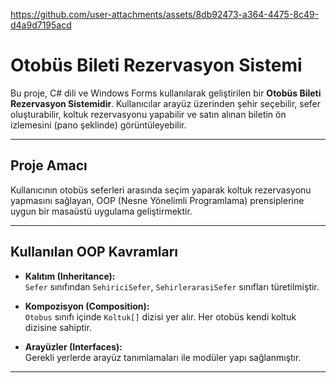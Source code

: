 

https://github.com/user-attachments/assets/8db92473-a364-4475-8c49-d4a9d7195acd

#  Otobüs Bileti Rezervasyon Sistemi

Bu proje, C# dili ve Windows Forms kullanılarak geliştirilen bir **Otobüs Bileti Rezervasyon Sistemidir**. Kullanıcılar arayüz üzerinden şehir seçebilir, sefer oluşturabilir, koltuk rezervasyonu yapabilir ve satın alınan biletin ön izlemesini (pano şeklinde) görüntüleyebilir.

---

##  Proje Amacı

Kullanıcının otobüs seferleri arasında seçim yaparak koltuk rezervasyonu yapmasını sağlayan, OOP (Nesne Yönelimli Programlama) prensiplerine uygun bir masaüstü uygulama geliştirmektir.

---

## Kullanılan OOP Kavramları

- **Kalıtım (Inheritance):**  
  `Sefer` sınıfından `SehiriciSefer`, `SehirlerarasiSefer` sınıfları türetilmiştir.

- **Kompozisyon (Composition):**  
  `Otobus` sınıfı içinde `Koltuk[]` dizisi yer alır. Her otobüs kendi koltuk dizisine sahiptir.

- **Arayüzler (Interfaces):**  
  Gerekli yerlerde arayüz tanımlamaları ile modüler yapı sağlanmıştır.

---
